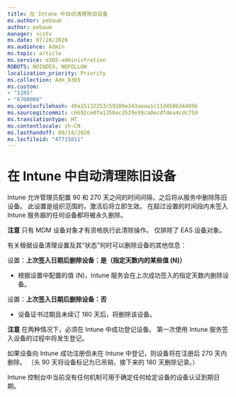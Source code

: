```yaml
---
title: 在 Intune 中自动清理陈旧设备
ms.author: pebaum
author: pebaum
manager: scotv
ms.date: 07/28/2020
ms.audience: Admin
ms.topic: article
ms.service: o365-administration
ROBOTS: NOINDEX, NOFOLLOW
localization_priority: Priority
ms.collection: Adm_O365
ms.custom:
- "1285"
- "6700008"
ms.openlocfilehash: 49a15132253c59189e343aeaa1c11d450b344896
ms.sourcegitcommit: c6692ce0fa1358ec3529e59ca0ecdfdea4cdc759
ms.translationtype: HT
ms.contentlocale: zh-CN
ms.lasthandoff: 09/14/2020
ms.locfileid: "47715011"
---
```

# <a name="automatic-cleanup-of-stale-devices-in-intune"></a>在 Intune 中自动清理陈旧设备

Intune 允许管理员配置 90 和 270 天之间的时间间隔，之后将从服务中删除陈旧设备。 此设置是组织范围的，激活后将立即生效。 在超过设置的时间段内未签入 Intune 服务器的任何设备都将被永久删除。

**注意** 只有 MDM 设备对象才有资格执行此清除操作。 仅排除了 EAS 设备对象。

有关根据设备清理设置及其“状态”何时可以删除设备的其他信息：

设置：**上次签入日期后删除设备：是（指定天数内的某些值 (N)）**

- 根据设置中配置的值 (N)，Intune 服务会在上次成功签入的指定天数内删除设备。

设置：**上次签入日期后删除设备：否**

- 设备证书过期且未续订 180 天后，将删除该设备。

**注意** 在两种情况下，必须在 Intune 中成功登记设备。 第一次使用 Intune 服务签入设备的过程中将发生登记。

如果设备向 Intune 成功注册但未在 Intune 中登记，则设备将在注册后 270 天内删除。 （头 90 天将设备标记为已吊销，接下来的 180 天删除记录。）

Intune 控制台中当前没有任何机制可用于确定任何给定设备的设备认证到期日期。